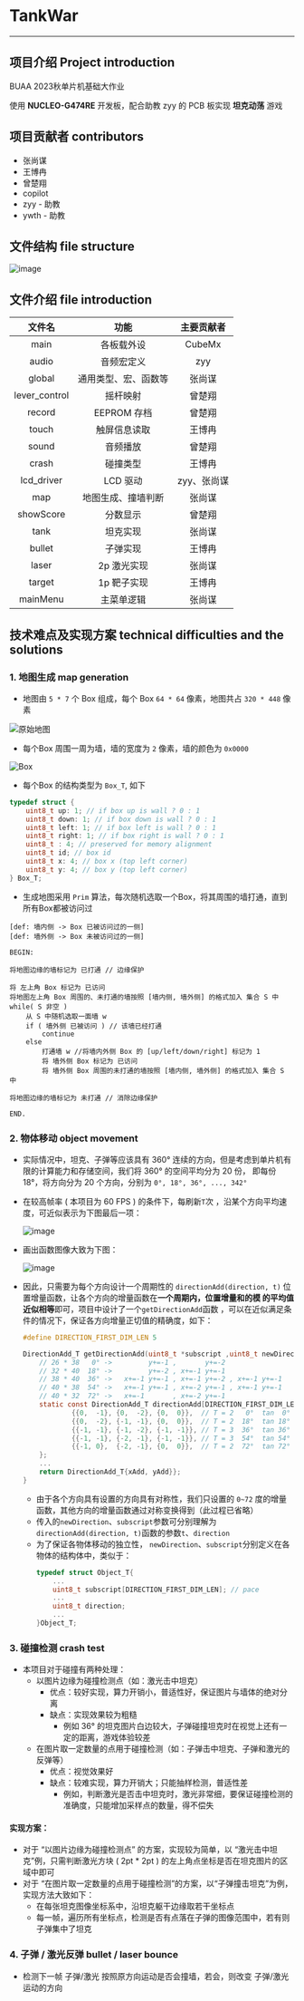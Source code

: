 # TankWar

***

## 项目介绍 Project introduction
BUAA  2023秋单片机基础大作业

使用 **NUCLEO-G474RE** 开发板，配合助教 zyy 的 PCB 板实现 **坦克动荡** 游戏

## 项目贡献者 contributors
* 张尚谋
* 王博冉
* 曾楚翔
* copilot
* zyy - 助教
* ywth - 助教

## 文件结构 file structure

![image](Images/FileStructure.svg)

## 文件介绍 file introduction
|      文件名      |     功能     |  主要贡献者  |
|:-------------:|:----------:|:-------:|
|     main      |   各板载外设    | CubeMx  |
|     audio     |   音频宏定义    |   zyy   |
|    global     | 通用类型、宏、函数等 |   张尚谋   |
| lever_control |    摇杆映射    |   曾楚翔   |
|    record     | EEPROM 存档  |   曾楚翔   |
|     touch     |   触屏信息读取   |   王博冉   |
|     sound     |    音频播放    |   曾楚翔   |
|     crash     |    碰撞类型    |   王博冉   |
|  lcd_driver   |   LCD 驱动   | zyy、张尚谋 |
|      map      | 地图生成、撞墙判断  |   张尚谋   |
|   showScore   |    分数显示    |   曾楚翔   |
|     tank      |    坦克实现    |   张尚谋   |
|    bullet     |    子弹实现    |   王博冉   |
|     laser     |  2p 激光实现   |   张尚谋   |
|    target     |  1p 靶子实现   |   王博冉   |
|   mainMenu    |   主菜单逻辑    |   张尚谋   |


## 技术难点及实现方案 technical difficulties and the solutions

### 1. 地图生成  map generation
* 地图由 `5 * 7` 个 Box 组成，每个 Box `64 * 64` 像素，地图共占 `320 * 448` 像素

![原始地图](Images/rawMap.jpg)

* 每个Box 周围一周为墙，墙的宽度为 `2` 像素，墙的颜色为 `0x0000`

![Box](Images/rawBox.jpg)

* 每个Box 的结构类型为 `Box_T`, 如下

```c
typedef struct {
    uint8_t up: 1; // if box up is wall ? 0 : 1
    uint8_t down: 1; // if box down is wall ? 0 : 1
    uint8_t left: 1; // if box left is wall ? 0 : 1
    uint8_t right: 1; // if box right is wall ? 0 : 1
    uint8_t : 4; // preserved for memory alignment
    uint8_t id; // box id
    uint8_t x: 4; // box x (top left corner)
    uint8_t y: 4; // box y (top left corner)
} Box_T;
```

* 生成地图采用 `Prim` 算法，每次随机选取一个Box，将其周围的墙打通，直到所有Box都被访问过

```Fake
[def: 墙内侧 -> Box 已被访问过的一侧]
[def: 墙外侧 -> Box 未被访问过的一侧]

BEGIN:

将地图边缘的墙标记为 已打通 // 边缘保护

将 左上角 Box 标记为 已访问
将地图左上角 Box 周围的、未打通的墙按照 [墙内侧, 墙外侧] 的格式加入 集合 S 中
while( S 非空 )
    从 S 中随机选取一面墙 w
    if ( 墙外侧 已被访问 ) // 该墙已经打通
        continue
    else
        打通墙 w //将墙内外侧 Box 的 [up/left/down/right] 标记为 1
        将 墙外侧 Box 标记为 已访问
        将 墙外侧 Box 周围的未打通的墙按照 [墙内侧, 墙外侧] 的格式加入 集合 S 中

将地图边缘的墙标记为 未打通 // 消除边缘保护

END.
```

### 2. 物体移动  object movement
* 实际情况中，坦克、子弹等应该具有 360° 连续的方向，但是考虑到单片机有限的计算能力和存储空间，我们将 360° 的空间平均分为 20 份，
    即每份 18°，将方向分为 20 个方向，分别为 `0°, 18°, 36°, ..., 342°`



* 在较高帧率 ( 本项目为 60 FPS ) 的条件下，每刷新`T`次 ，沿某个方向平均速度，可近似表示为下图最后一项：

    ![image](Images/directionAddMath.jpg)


* 画出函数图像大致为下图：
    
    ![image](Images/directionAddImage.png)

* 因此，只需要为每个方向设计一个周期性的 `directionAdd(direction, t)` 位置增量函数，让各个方向的增量函数在**一个周期内，位置增量和的模  的平均值近似相等**即可，项目中设计了一个`getDirectionAdd`函数
，可以在近似满足条件的情况下，保证各方向增量正切值的精确度，如下：

    ```c
    #define DIRECTION_FIRST_DIM_LEN 5
    
    DirectionAdd_T getDirectionAdd(uint8_t *subscript ,uint8_t newDirection) {
        // 26 * 38   0° ->         y+=-1 ,       y+=-2
        // 32 * 40  18° ->         y+=-2 , x+=-1 y+=-1
        // 38 * 40  36° ->   x+=-1 y+=-1 , x+=-1 y+=-2 , x+=-1 y+=-1
        // 40 * 38  54° ->   x+=-1 y+=-1 , x+=-2 y+=-1 , x+=-1 y+=-1
        // 40 * 32  72° ->   x+=-1       , x+=-2 y+=-1
        static const DirectionAdd_T directionAdd[DIRECTION_FIRST_DIM_LEN][3] = {
                {{0,  -1}, {0,  -2}, {0,  0}},  // T = 2   0°  tan  0° ≈ 0/3
                {{0,  -2}, {-1, -1}, {0,  0}},  // T = 2  18°  tan 18° ≈ 1/3
                {{-1, -1}, {-1, -2}, {-1, -1}}, // T = 3  36°  tan 36° ≈ 3/4
                {{-1, -1}, {-2, -1}, {-1, -1}}, // T = 3  54°  tan 54° ≈ 4/3
                {{-1, 0},  {-2, -1}, {0,  0}},  // T = 2  72°  tan 72° ≈ 3/1
        };
        ...
        return DirectionAdd_T{xAdd, yAdd}};
    }
    ```
  * 由于各个方向具有设置的方向具有对称性，我们只设置的 `0~72` 度的增量函数，其他方向的增量函数通过对称变换得到（此过程已省略）
  * 传入的`newDirection`、`subscript`参数可分别理解为`directionAdd(direction, t)`函数的参数`t`、`direction`
  * 为了保证各物体移动的独立性， `newDirection`、`subscript`分别定义在各物体的结构体中，类似于：
    ```c
    typedef struct Object_T{
        ...
        uint8_t subscript[DIRECTION_FIRST_DIM_LEN]; // pace
        ...
        uint8_t direction;
        ...
    }Object_T;
    ```

### 3. 碰撞检测  crash test

* 本项目对于碰撞有两种处理：
  * 以图片边缘为碰撞检测点（如：激光击中坦克）
    * 优点：较好实现，算力开销小，普适性好，保证图片与墙体的绝对分离
    * 缺点：实现效果较为粗糙
      * 例如 36° 的坦克图片白边较大，子弹碰撞坦克时在视觉上还有一定的距离，游戏体验较差
  * 在图片取一定数量的点用于碰撞检测（如：子弹击中坦克、子弹和激光的反弹等）
    * 优点：视觉效果好
    * 缺点：较难实现，算力开销大；只能抽样检测，普适性差
      * 例如，判断激光是否击中坦克时，激光非常细，要保证碰撞检测的准确度，只能增加采样点的数量，得不偿失

#### 实现方案：
* 对于 “以图片边缘为碰撞检测点” 的方案，实现较为简单，以 “激光击中坦克”例，只需判断激光方块 ( 2pt * 2pt ) 的左上角点坐标是否在坦克图片的区域中即可
* 对于 “在图片取一定数量的点用于碰撞检测”的方案，以“子弹撞击坦克”为例，实现方法大致如下：
  * 在每张坦克图像坐标系中，沿坦克躯干边缘取若干坐标点
  * 每一帧，遍历所有坐标点，检测是否有点落在子弹的图像范围中，若有则子弹集中了坦克


### 4. 子弹 / 激光反弹  bullet / laser bounce

* 检测下一帧 子弹/激光 按照原方向运动是否会撞墙，若会，则改变 子弹/激光 运动的方向